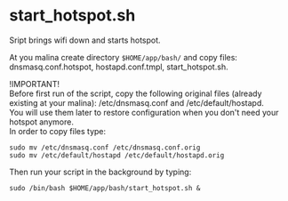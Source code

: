 # start_hotspot.sh  

Sript brings wifi down and starts hotspot.  

At you malina create directory `$HOME/app/bash/` and copy files: dnsmasq.conf.hotspot, hostapd.conf.tmpl, start_hotspot.sh.  

!IMPORTANT!  
Before first run of the script, copy the following original files (already existing at your malina): /etc/dnsmasq.conf and /etc/default/hostapd.  
You will use them later to restore configuration when you don't need your hotspot anymore.  
In order to copy files type:  
``` 
sudo mv /etc/dnsmasq.conf /etc/dnsmasq.conf.orig
sudo mv /etc/default/hostapd /etc/default/hostapd.orig
```

Then run your script in the background by typing:
``` 
sudo /bin/bash $HOME/app/bash/start_hotspot.sh & 
```

